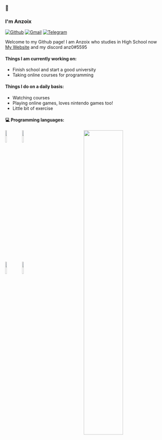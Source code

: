 ###  👋 
### I'm Anzoix

[![Github](https://img.shields.io/badge/GitHub-100000?style=for-the-badge&logo=github&logoColor=white)](https://github.com/Anzoix)
[![Gmail](https://img.shields.io/badge/Gmail-D14836?style=for-the-badge&logo=gmail&logoColor=white)](mailto:anzoix01@gmail.com)
[![Telegram](https://img.shields.io/badge/Telegram-2CA5E0?style=for-the-badge&logo=telegram&logoColor=white)](https://t.me/Anzoix)

Welcome to my Github page! I am Anzoix who studies in High School now [My Website](http://www.anzoix.me/) and my discord anz0#5595

####  Things I am currently working on: 
- Finish school and start a good university
- Taking online courses for programming 


#### Things I do on a daily basis:
- Watching courses
- Playing online games, loves nintendo games too!
- Little bit of exercise 

#### :computer: Programming languages: 
<p>
	<img width="50%" align="right" src="https://github-readme-stats.vercel.app/api?username=Anzoix&show_icons=true&hide_border=true" />

<code><img width="10%" src="https://www.vectorlogo.zone/logos/javascript/javascript-ar21.svg"></code>
<code><img width="10%" src="https://www.vectorlogo.zone/logos/w3_html5/w3_html5-ar21.svg"></code>

<br />
<code><img width="10%" src="https://brandeps.com/logo-download/C/CSS-3-logo-vector-01.svg"></code>
<code><img width="10%" src="https://www.vectorlogo.zone/logos/python/python-ar21.svg"></code>

</p>

